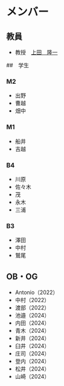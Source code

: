 # メンバー

## 教員
* 教授　[上田　隆一](https://ja.wikipedia.org/wiki/%E4%B8%8A%E7%94%B0%E9%9A%86%E4%B8%80)

##　学生

### M2
* 出野
* 曹越
* 畑中

### M1
* 船井
* 吉越

### B4
* 川原
* 佐々木
* 茂
* 永木
* 三浦

### B3
* 澤田
* 中村
* 鷲尾

## OB・OG
* Antonio（2022）
* 中村（2022）
* 渡部（2022）
* 池邉（2024）
* 内田（2024）
* 青木（2024）
* 新井（2024）
* 臼井（2024）
* 庄司（2024）
* 登内（2024）
* 松井（2024）
* 山崎（2024）